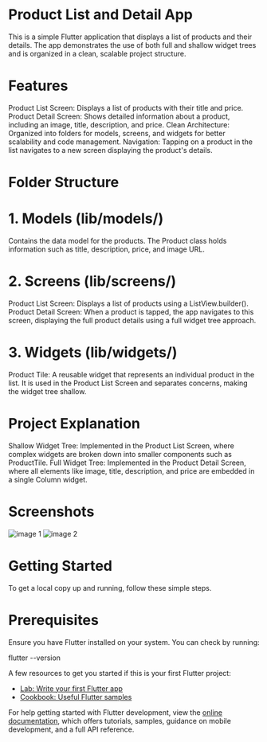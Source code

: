 # Product List and Detail App
This is a simple Flutter application that displays a list of products and their details. The app demonstrates the use of both full and shallow widget trees and is organized in a clean, scalable project structure.

# Features
Product List Screen: Displays a list of products with their title and price.
Product Detail Screen: Shows detailed information about a product, including an image, title, description, and price.
Clean Architecture: Organized into folders for models, screens, and widgets for better scalability and code management.
Navigation: Tapping on a product in the list navigates to a new screen displaying the product's details.
# Folder Structure
# 1. Models (lib/models/)
Contains the data model for the products. The Product class holds information such as title, description, price, and image URL.

# 2. Screens (lib/screens/)
Product List Screen: Displays a list of products using a ListView.builder().
Product Detail Screen: When a product is tapped, the app navigates to this screen, displaying the full product details using a full widget tree approach.
# 3. Widgets (lib/widgets/)
Product Tile: A reusable widget that represents an individual product in the list. It is used in the Product List Screen and separates concerns, making the widget tree shallow.
# Project Explanation
Shallow Widget Tree: Implemented in the Product List Screen, where complex widgets are broken down into smaller components such as ProductTile.
Full Widget Tree: Implemented in the Product Detail Screen, where all elements like image, title, description, and price are embedded in a single Column widget.

# Screenshots
![image 1](https://github.com/user-attachments/assets/69f034e2-b736-43a6-9126-9fce7c801433)
![image 2](https://github.com/user-attachments/assets/723e4a7e-371f-43b3-9b75-cba75c24e83c)

# Getting Started
To get a local copy up and running, follow these simple steps.

# Prerequisites
Ensure you have Flutter installed on your system. You can check by running:

flutter --version

A few resources to get you started if this is your first Flutter project:

- [Lab: Write your first Flutter app](https://docs.flutter.dev/get-started/codelab)
- [Cookbook: Useful Flutter samples](https://docs.flutter.dev/cookbook)

For help getting started with Flutter development, view the
[online documentation](https://docs.flutter.dev/), which offers tutorials,
samples, guidance on mobile development, and a full API reference.

